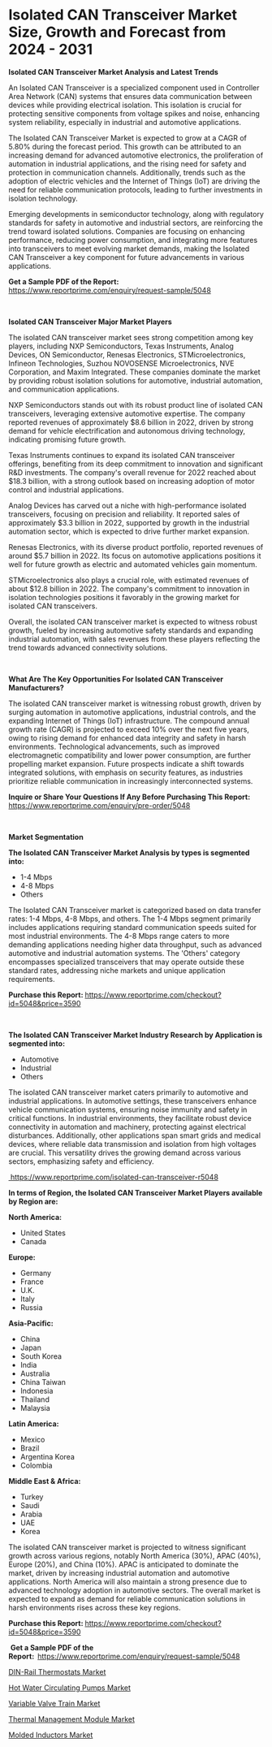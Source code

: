 <p><h1>Isolated CAN Transceiver Market Size, Growth and Forecast from 2024 - 2031</h1></p><p><strong>Isolated CAN Transceiver Market Analysis and Latest Trends</strong></p>
<p><p>An Isolated CAN Transceiver is a specialized component used in Controller Area Network (CAN) systems that ensures data communication between devices while providing electrical isolation. This isolation is crucial for protecting sensitive components from voltage spikes and noise, enhancing system reliability, especially in industrial and automotive applications.</p><p>The Isolated CAN Transceiver Market is expected to grow at a CAGR of 5.80% during the forecast period. This growth can be attributed to an increasing demand for advanced automotive electronics, the proliferation of automation in industrial applications, and the rising need for safety and protection in communication channels. Additionally, trends such as the adoption of electric vehicles and the Internet of Things (IoT) are driving the need for reliable communication protocols, leading to further investments in isolation technology.</p><p>Emerging developments in semiconductor technology, along with regulatory standards for safety in automotive and industrial sectors, are reinforcing the trend toward isolated solutions. Companies are focusing on enhancing performance, reducing power consumption, and integrating more features into transceivers to meet evolving market demands, making the Isolated CAN Transceiver a key component for future advancements in various applications.</p></p>
<p><strong>Get a Sample PDF of the Report:&nbsp;</strong> <a href="https://www.reportprime.com/enquiry/request-sample/5048">https://www.reportprime.com/enquiry/request-sample/5048</a></p>
<p>&nbsp;</p>
<p><strong>Isolated CAN Transceiver Major Market Players</strong></p>
<p><p>The isolated CAN transceiver market sees strong competition among key players, including NXP Semiconductors, Texas Instruments, Analog Devices, ON Semiconductor, Renesas Electronics, STMicroelectronics, Infineon Technologies, Suzhou NOVOSENSE Microelectronics, NVE Corporation, and Maxim Integrated. These companies dominate the market by providing robust isolation solutions for automotive, industrial automation, and communication applications.</p><p>NXP Semiconductors stands out with its robust product line of isolated CAN transceivers, leveraging extensive automotive expertise. The company reported revenues of approximately $8.6 billion in 2022, driven by strong demand for vehicle electrification and autonomous driving technology, indicating promising future growth.</p><p>Texas Instruments continues to expand its isolated CAN transceiver offerings, benefiting from its deep commitment to innovation and significant R&D investments. The company's overall revenue for 2022 reached about $18.3 billion, with a strong outlook based on increasing adoption of motor control and industrial applications.</p><p>Analog Devices has carved out a niche with high-performance isolated transceivers, focusing on precision and reliability. It reported sales of approximately $3.3 billion in 2022, supported by growth in the industrial automation sector, which is expected to drive further market expansion.</p><p>Renesas Electronics, with its diverse product portfolio, reported revenues of around $5.7 billion in 2022. Its focus on automotive applications positions it well for future growth as electric and automated vehicles gain momentum.</p><p>STMicroelectronics also plays a crucial role, with estimated revenues of about $12.8 billion in 2022. The company's commitment to innovation in isolation technologies positions it favorably in the growing market for isolated CAN transceivers. </p><p>Overall, the isolated CAN transceiver market is expected to witness robust growth, fueled by increasing automotive safety standards and expanding industrial automation, with sales revenues from these players reflecting the trend towards advanced connectivity solutions.</p></p>
<p>&nbsp;</p>
<p><strong>What Are The Key Opportunities For Isolated CAN Transceiver Manufacturers?</strong></p>
<p><p>The isolated CAN transceiver market is witnessing robust growth, driven by surging automation in automotive applications, industrial controls, and the expanding Internet of Things (IoT) infrastructure. The compound annual growth rate (CAGR) is projected to exceed 10% over the next five years, owing to rising demand for enhanced data integrity and safety in harsh environments. Technological advancements, such as improved electromagnetic compatibility and lower power consumption, are further propelling market expansion. Future prospects indicate a shift towards integrated solutions, with emphasis on security features, as industries prioritize reliable communication in increasingly interconnected systems.</p></p>
<p><strong>Inquire or Share Your Questions If Any Before Purchasing This Report:</strong> <a href="https://www.reportprime.com/enquiry/pre-order/5048">https://www.reportprime.com/enquiry/pre-order/5048</a></p>
<p>&nbsp;</p>
<p><strong>Market Segmentation</strong></p>
<p><strong>The Isolated CAN Transceiver Market Analysis by types is segmented into:</strong></p>
<p><ul><li>1-4 Mbps</li><li>4-8 Mbps</li><li>Others</li></ul></p>
<p><p>The Isolated CAN Transceiver market is categorized based on data transfer rates: 1-4 Mbps, 4-8 Mbps, and others. The 1-4 Mbps segment primarily includes applications requiring standard communication speeds suited for most industrial environments. The 4-8 Mbps range caters to more demanding applications needing higher data throughput, such as advanced automotive and industrial automation systems. The 'Others' category encompasses specialized transceivers that may operate outside these standard rates, addressing niche markets and unique application requirements.</p></p>
<p><strong>Purchase this Report:&nbsp;</strong><a href="https://www.reportprime.com/checkout?id=5048&price=3590">https://www.reportprime.com/checkout?id=5048&price=3590</a></p>
<p>&nbsp;</p>
<p><strong>The Isolated CAN Transceiver Market Industry Research by Application is segmented into:</strong></p>
<p><ul><li>Automotive</li><li>Industrial</li><li>Others</li></ul></p>
<p><p>The isolated CAN transceiver market caters primarily to automotive and industrial applications. In automotive settings, these transceivers enhance vehicle communication systems, ensuring noise immunity and safety in critical functions. In industrial environments, they facilitate robust device connectivity in automation and machinery, protecting against electrical disturbances. Additionally, other applications span smart grids and medical devices, where reliable data transmission and isolation from high voltages are crucial. This versatility drives the growing demand across various sectors, emphasizing safety and efficiency.</p></p>
<p><a href="https://www.reportprime.com/isolated-can-transceiver-r5048">&nbsp;https://www.reportprime.com/isolated-can-transceiver-r5048</a></p>
<p><strong>In terms of Region, the Isolated CAN Transceiver Market Players available by Region are:</strong></p>
<p>
    <p> <strong> North America: </strong>
        <ul>
            <li>United States</li>
            <li>Canada</li>
        </ul>
        </p> 
    <p> <strong> Europe: </strong>
        <ul>
            <li>Germany</li>
            <li>France</li>
            <li>U.K.</li>
            <li>Italy</li>
            <li>Russia</li>
        </ul>
        </p> 
    <p> <strong> Asia-Pacific: </strong>
        <ul>
            <li>China</li>
            <li>Japan</li>
            <li>South Korea</li>
            <li>India</li>
            <li>Australia</li>
            <li>China Taiwan</li>
            <li>Indonesia</li>
            <li>Thailand</li>
            <li>Malaysia</li>
        </ul>
        </p> 
    <p> <strong> Latin America: </strong>
        <ul>
            <li>Mexico</li>
            <li>Brazil</li>
            <li>Argentina Korea</li>
            <li>Colombia</li>
        </ul>
        </p> 
    <p> <strong> Middle East & Africa: </strong>
        <ul>
            <li>Turkey</li>
            <li>Saudi</li>
            <li>Arabia</li>
            <li>UAE</li>
            <li>Korea</li>
        </ul>
    </p>
    </p>
<p><p>The isolated CAN transceiver market is projected to witness significant growth across various regions, notably North America (30%), APAC (40%), Europe (20%), and China (10%). APAC is anticipated to dominate the market, driven by increasing industrial automation and automotive applications. North America will also maintain a strong presence due to advanced technology adoption in automotive sectors. The overall market is expected to expand as demand for reliable communication solutions in harsh environments rises across these key regions.</p></p>
<p><strong>Purchase this Report: </strong><a href="https://www.reportprime.com/checkout?id=5048&price=3590">https://www.reportprime.com/checkout?id=5048&price=3590</a></p>
<p>&nbsp;<strong>Get a Sample PDF of the Report:&nbsp;&nbsp;</strong><a href="https://www.reportprime.com/enquiry/request-sample/5048">https://www.reportprime.com/enquiry/request-sample/5048</a></p>
<p><strong></strong></p>
<p><p><a href="https://issuu.com/reportprime-2/docs/din-rail-thermostats-market-size-20_570d17838bf743">DIN-Rail Thermostats Market</a></p><p><a href="https://issuu.com/reportprime-2/docs/hot-water-circulating-pumps-market-_2f567bdd12ff55">Hot Water Circulating Pumps Market</a></p><p><a href="https://www.linkedin.com/pulse/global-variable-valve-train-industry-types-applications-6irme?trackingId=iy0eP%2BPlRTqBnJqkyo1Vcg%3D%3D">Variable Valve Train Market</a></p><p><a href="https://www.linkedin.com/pulse/thermal-management-module-market-global-trends-forecast-d37le?trackingId=8TpLrX1bTTae2%2FDWesHY2Q%3D%3D">Thermal Management Module Market</a></p><p><a href="https://github.com/gdfhhhj/Market-Research-Report-List-6/blob/main/molded-inductors-market.md">Molded Inductors Market</a></p></p>